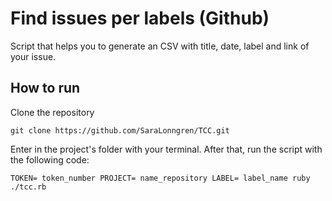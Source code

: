 # Find issues per labels (Github)
Script that helps you to generate an CSV with title, date, label and link of your issue.

## How to run

Clone the repository

``git clone https://github.com/SaraLonngren/TCC.git``

Enter in the project's folder with your terminal. After that, run the script with the following code:

``TOKEN= token_number PROJECT= name_repository LABEL= label_name ruby ./tcc.rb``
